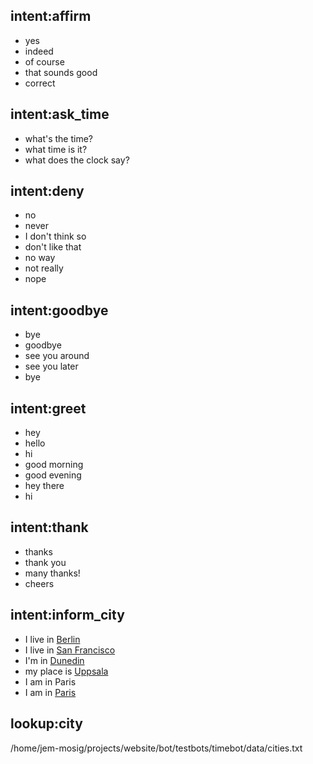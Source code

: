 ## intent:affirm
- yes
- indeed
- of course
- that sounds good
- correct

## intent:ask_time
- what's the time?
- what time is it?
- what does the clock say?

## intent:deny
- no
- never
- I don't think so
- don't like that
- no way
- not really
- nope

## intent:goodbye
- bye
- goodbye
- see you around
- see you later
- bye

## intent:greet
- hey
- hello
- hi
- good morning
- good evening
- hey there
- hi

## intent:thank
- thanks
- thank you
- many thanks!
- cheers

## intent:inform_city
- I live in [Berlin](city)
- I live in [San Francisco](city)
- I'm in [Dunedin](city)
- my place is [Uppsala](city)
- I am in Paris
- I am in [Paris](city)

## lookup:city
  /home/jem-mosig/projects/website/bot/testbots/timebot/data/cities.txt
